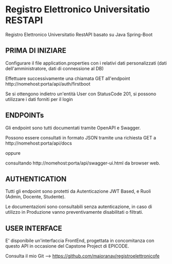 # Registro Elettronico Universitatio RESTAPI
Registro Elettronico Universitatio RestAPI basato su Java Spring-Boot

## PRIMA DI INIZIARE

Configurare il file application.properties con i relativi dati personalizzati (dati dell'amministratore, dati di connessione al DB)

Effettuare successivamente una chiamata GET all'endpoint http://nomehost:porta/api/auth/firstboot

Se si ottengono indietro un'entità User con StatusCode 201, si possono utilizzare i dati forniti per il login

## ENDPOINTs

Gli endpoint sono tutti documentati tramite OpenAPI e Swagger.

Possono essere consultati in formato JSON tramite una richiesta GET a http://nomehost:porta/api/docs 

oppure

consultando http://nomehost:porta/api/swagger-ui.html da browser web.

## AUTHENTICATION

Tutti gli endpoint sono protetti da Autenticazione JWT Based, e Ruoli (Admin, Docente, Studente).

Le documentazioni sono consultabili senza autenticazione, in caso di utilizzo in Produzione vanno preventivamente disabilitati o filtrati.

## USER INTERFACE

E' disponibile un'interfaccia FrontEnd, progettata in concomitanza con questo API in occasione del Capstone Project di EPICODE.

Consulta il mio Git --> https://github.com/maioranav/registroelettronicofe


